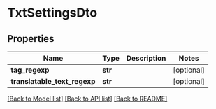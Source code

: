 # TxtSettingsDto

## Properties
Name | Type | Description | Notes
------------ | ------------- | ------------- | -------------
**tag_regexp** | **str** |  | [optional] 
**translatable_text_regexp** | **str** |  | [optional] 

[[Back to Model list]](../README.md#documentation-for-models) [[Back to API list]](../README.md#documentation-for-api-endpoints) [[Back to README]](../README.md)


